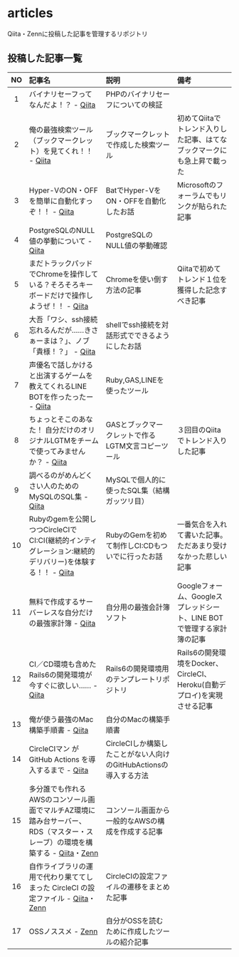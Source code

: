 # articles

Qiita・Zennに投稿した記事を管理するリポジトリ

## 投稿した記事一覧

| NO | 記事名                                                                                                                                                                                                                                               | 説明                                                              | 備考                                                                     |
|:--:|:-----------------------------------------------------------------------------------------------------------------------------------------------------------------------------------------------------------------------------------------------------|:------------------------------------------------------------------|:-------------------------------------------------------------------------|
|  1 | バイナリセーフってなんだよ！？                                                                               - [Qiita](https://qiita.com/dodonki1223/items/e3d2c4a032b129e1f6ce)                                                                     | PHPのバイナリセーフについての検証                                 |                                                                          |
|  2 | 俺の最強検索ツール（ブックマークレット）を見てくれ！！                                                       - [Qiita](https://qiita.com/dodonki1223/items/65994102c51ef9e755f5)                                                                     | ブックマークレットで作成した検索ツール                            | 初めてQiitaでトレンド入りした記事、はてなブックマークにも急上昇で載った  |
|  3 | Hyper-VのON・OFFを簡単に自動化すっぞ！！                                                                     - [Qiita](https://qiita.com/dodonki1223/items/75bd5171e2f2193c9977)                                                                     | BatでHyper-VをON・OFFを自動化したお話                             | Microsoftのフォーラムでもリンクが貼られた記事                            |
|  4 | PostgreSQLのNULL値の挙動について                                                                             - [Qiita](https://qiita.com/dodonki1223/items/9d68ac130264d65e1e39)                                                                     | PostgreSQLのNULL値の挙動確認                                      |                                                                          |
|  5 | まだトラックパッドでChromeを操作している？そろそろキーボードだけで操作しようぜ！！                           - [Qiita](https://qiita.com/dodonki1223/items/205a937c21030d1a511e)                                                                     | Chromeを使い倒す方法の記事                                        | Qiitaで初めてトレンド１位を獲得した記念すべき記事                        |
|  6 | 大吾「ワシ、ssh接続忘れるんだが……きさぁーまは？」、ノブ「貴様！？」                                        - [Qiita](https://qiita.com/dodonki1223/items/16c0907a94dbb605a0fb)                                                                     | shellでssh接続を対話形式でできるようにしたお話                    |                                                                          |
|  7 | 声優名で話しかけると出演するゲームを教えてくれるLINE BOTを作ったったー                                       - [Qiita](https://qiita.com/dodonki1223/items/7dce0a72fb2b23462662)                                                                     | Ruby,GAS,LINEを使ったツール                                       |                                                                          |
|  8 | ちょっとそこのあなた！ 自分だけのオリジナルLGTMをチームで使ってみませんか？                                  - [Qiita](https://qiita.com/dodonki1223/items/946f0204ba37c7029ad7)                                                                     | GASとブックマークレットで作るLGTM文言コピーツール                 | ３回目のQiitaでトレンド入りした記事                                      |
|  9 | 調べるのがめんどくさい人のためのMySQLのSQL集                                                                 - [Qiita](https://qiita.com/dodonki1223/items/776a3520e45626773c60)                                                                     | MySQLで個人的に使ったSQL集（結構ガッツリ目）                      |                                                                          |
| 10 | Rubyのgemを公開しつつCircleCIでCI:CI(継続的インティグレーション:継続的デリバリー)を体験する！！              - [Qiita](https://qiita.com/dodonki1223/items/c94f5b185fd5fa815bb1)                                                                     | RubyのGemを初めて制作しCI:CDもついでに行ったお話                  | 一番気合を入れて書いた記事。ただあまり受けなかった悲しい記事             |
| 11 | 無料で作成するサーバーレスな自分だけの最強家計簿                                                             - [Qiita](https://qiita.com/dodonki1223/items/3691506fb3eaf22d68d0)                                                                     | 自分用の最強会計簿ソフト                                          | Googleフォーム、Googleスプレッドシート、LINE BOTで管理する家計簿の記事   |
| 12 | CI／CD環境も含めたRails6の開発環境が今すぐに欲しい……                                                       - [Qiita](https://qiita.com/dodonki1223/items/bf818da50c49080138ab)                                                                     | Rails6の開発環境用のテンプレートリポジトリ                        | Rails6の開発環境をDocker、CircleCI、Heroku(自動デプロイ)を実現させる記事 |
| 13 | 俺が使う最強のMac構築手順書                                                                                  - [Qiita](https://qiita.com/dodonki1223/items/2bb296111e561c93035e)                                                                     | 自分のMacの構築手順書                                             |                                                                          |
| 14 | CircleCIマン が GitHub Actions を導入するまで                                                                - [Qiita](https://qiita.com/dodonki1223/items/5675bf17f422cfed8e3d)                                                                     | CircleCIしか構築したことがない人向けのGitHubActionsの導入する方法 |                                                                          |
| 15 | 多分誰でも作れるAWSのコンソール画面でマルチAZ環境に踏み台サーバー、RDS（マスター・スレーブ）の環境を構築する - [Qiita](https://qiita.com/dodonki1223/items/32eb6be232a3e0ac6350)・[Zenn](https://zenn.dev/dodonki1223/articles/1d121c2ff7b70b6873ff) | コンソール画面から一般的なAWSの構成を作成する記事                 |                                                                          |
| 16 | 自作ライブラリの運用で代わり果ててしまった CircleCI の設定ファイル                                           - [Qiita](https://qiita.com/dodonki1223/items/ca4dd6dde13fbfdcf3fe)・[Zenn](https://zenn.dev/dodonki1223/articles/b26d3689bbb012d9e88c) | CircleCIの設定ファイルの遷移をまとめた記事                        |                                                                          |
| 17 | OSSノススメ                                                                                                  - [Zenn](https://zenn.dev/dodonki1223/articles/6418df73713313)                                                                          | 自分がOSSを読むために作成したツールの紹介記事                     |                                                                          |
